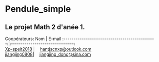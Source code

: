 # Pendule_simple
Le projet Math 2 d'anée 1.
---
Coopérateurs:
 Nom | E-mail 
:-----------------------------------------------:|:--------------------------------:   
[Xp-speit2018](https://github.com/Xp-speit2018)  | &emsp;hantjscnxp@outlook.com       
[jiangjing0808](https://github.com/jiangjing0808)| &emsp;jiangjing_dong@sina.com     
